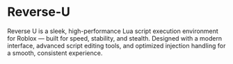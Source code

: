 # Reverse-U
Reverse U is a sleek, high-performance Lua script execution environment for Roblox — built for speed, stability, and stealth. Designed with a modern interface, advanced script editing tools, and optimized injection handling for a smooth, consistent experience.
